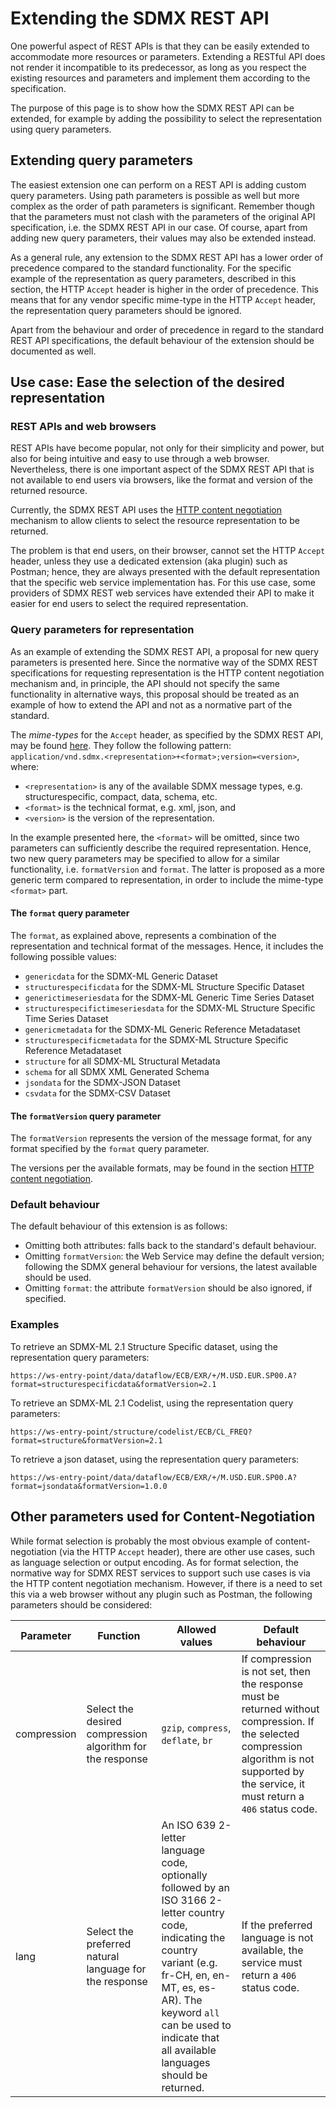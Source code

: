 # Extending the SDMX REST API

One powerful aspect of REST APIs is that they can be easily extended to accommodate more resources or parameters. Extending a RESTful API does not render it incompatible to its predecessor, as long as you respect the existing resources and parameters and implement them according to the specification.

The purpose of this page is to show how the SDMX REST API can be extended, for example by adding the possibility to select the representation using query parameters.

## Extending query parameters

The easiest extension one can perform on a REST API is adding custom query parameters. Using path parameters is possible as well but more complex as the order of path parameters is significant. Remember though that the parameters must not clash with the parameters of the original API specification, i.e. the SDMX REST API in our case. Of course, apart from adding new query parameters, their values may also be extended instead.

As a general rule, any extension to the SDMX REST API has a lower order of precedence compared to the standard functionality. For the specific example of the representation as query parameters, described in this section, the HTTP `Accept` header is higher in the order of precedence. This means that for any vendor specific mime-type in the HTTP `Accept` header, the representation query parameters should be ignored.

Apart from the behaviour and order of precedence in regard to the standard REST API specifications, the default behaviour of the extension should be documented as well.

## Use case: Ease the selection of the desired representation

### REST APIs and web browsers

REST APIs have become popular, not only for their simplicity and power, but also for being intuitive and easy to use through a web browser. Nevertheless, there is one important aspect of the SDMX REST API that is not available to end users via browsers, like the format and version of the returned resource.

Currently, the SDMX REST API uses the [HTTP content negotiation](content_negotiation.md) mechanism to allow clients to select the resource representation to be returned.

The problem is that end users, on their browser, cannot set the HTTP `Accept` header, unless they use a dedicated extension (aka plugin) such as Postman; hence, they are always presented with the default representation that the specific web service implementation has. For this use case, some providers of SDMX REST web services have extended their API to make it easier for end users to select the required representation.

### Query parameters for representation

As an example of extending the SDMX REST API, a proposal for new query parameters is presented here. Since the normative way of the SDMX REST specifications for requesting representation is the HTTP content negotiation mechanism and, in principle, the API should not specify the same functionality in alternative ways, this proposal should be treated as an example of how to extend the API and not as a normative part of the standard.

The *mime-types* for the `Accept` header, as specified by the SDMX REST API, may be found [here](content_negotiation.md). They follow the following pattern:
`application/vnd.sdmx.<representation>+<format>;version=<version>`, where:

- `<representation>` is any of the available SDMX message types, e.g. structurespecific, compact, data, schema, etc.
- `<format>` is the technical format, e.g. xml, json, and
- `<version>` is the version of the representation.

In the example presented here, the `<format>` will be omitted, since two parameters can sufficiently describe the required representation. Hence, two new query parameters may be specified to allow for a similar functionality, i.e. `formatVersion` and `format`. The latter is proposed as a more generic term compared to representation, in order to include the mime-type `<format>` part.

#### The `format` query parameter

The `format`, as explained above, represents a combination of the representation and technical format of the messages. Hence, it includes the following possible values:

- `genericdata` for the SDMX-ML Generic Dataset
- `structurespecificdata` for the SDMX-ML Structure Specific Dataset
- `generictimeseriesdata` for the SDMX-ML Generic Time Series Dataset
- `structurespecifictimeseriesdata` for the SDMX-ML Structure Specific Time Series Dataset
- `genericmetadata` for the SDMX-ML Generic Reference Metadataset
- `structurespecificmetadata` for the SDMX-ML Structure Specific Reference Metadataset
- `structure` for all SDMX-ML Structural Metadata
- `schema` for all SDMX XML Generated Schema
- `jsondata` for the SDMX-JSON Dataset
- `csvdata` for the SDMX-CSV Dataset

#### The `formatVersion` query parameter

The `formatVersion` represents the version of the message format, for any format specified by the `format` query parameter.

The versions per the available formats, may be found in the section [HTTP content negotiation](content_negotiation.md).

### Default behaviour

The default behaviour of this extension is as follows:

- Omitting both attributes: falls back to the standard's default behaviour.
- Omitting `formatVersion`: the Web Service may define the default version; following the SDMX general behaviour for versions, the latest available should be used.
- Omitting `format`: the attribute `formatVersion` should be also ignored, if specified.

### Examples

To retrieve an SDMX-ML 2.1 Structure Specific dataset, using the representation query parameters:

    https://ws-entry-point/data/dataflow/ECB/EXR/+/M.USD.EUR.SP00.A?format=structurespecificdata&formatVersion=2.1

To retrieve an SDMX-ML 2.1 Codelist, using the representation query parameters:

    https://ws-entry-point/structure/codelist/ECB/CL_FREQ?format=structure&formatVersion=2.1

To retrieve a json dataset, using the representation query parameters:

    https://ws-entry-point/data/dataflow/ECB/EXR/+/M.USD.EUR.SP00.A?format=jsondata&formatVersion=1.0.0

## Other parameters used for Content-Negotiation

While format selection is probably the most obvious example of content-negotiation (via the HTTP `Accept` header), there are other use cases, such as language selection or output encoding. As for format selection, the normative way for SDMX REST services to support such use cases is via the HTTP content negotiation mechanism. However, if there is a need to set this via a web browser without any plugin such as Postman, the following parameters should be considered:

| Parameter | Function | Allowed values | Default behaviour |
| --- | --- | --- | --- |
| compression | Select the desired compression algorithm for the response | `gzip`, `compress`, `deflate`, `br` | If compression is not set, then the response must be returned without compression. If the selected compression algorithm is not supported by the service, it must return a `406` status code. 
| lang | Select the preferred natural language for the response | An ISO 639 2-letter language code, optionally followed by an ISO 3166 2-letter country code, indicating the country variant (e.g. fr-CH, en, en-MT, es, es-AR). The keyword `all` can be used to indicate that all available languages should be returned. | If the preferred language is not available, the service must return a `406` status code. 
